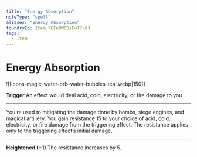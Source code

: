 ```yaml
---
title: "Energy Absorption"
noteType: "spell"
aliases: "Energy Absorption"
foundryId: Item.7GFuOW6BjFoT7kd3
tags:
  - Item
---
```


# Energy Absorption
![[icons-magic-water-orb-water-bubbles-teal.webp|150]]

**Trigger** An effect would deal acid, cold, electricity, or fire damage to you

* * *

You’re used to mitigating the damage done by bombs, siege engines, and magical artillery. You gain resistance 15 to your choice of acid, cold, electricity, or fire damage from the triggering effect. The resistance applies only to the triggering effect’s initial damage.

* * *

**Heightened (+1)** The resistance increases by 5.
